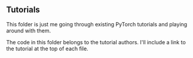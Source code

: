 ## Tutorials
This folder is just me going through existing PyTorch tutorials and playing around with them.

The code in this folder belongs to the tutorial authors. I'll include a link to the tutorial at the top of each file.
